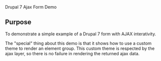 Drupal 7 Ajax Form Demo

## Purpose

To demonstrate a simple example of a Drupal 7 form with AJAX interativity.

The "special" thing about this demo is that it shows how to use a custom theme to render an element group.  This custom theme is respected by the ajax layer, so there is no failure in rendering the returned ajax data.
